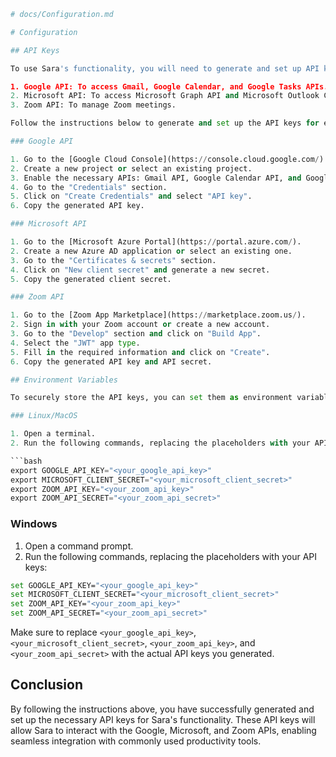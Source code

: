 ```python
# docs/Configuration.md

# Configuration

## API Keys

To use Sara's functionality, you will need to generate and set up API keys for the following services:

1. Google API: To access Gmail, Google Calendar, and Google Tasks APIs.
2. Microsoft API: To access Microsoft Graph API and Microsoft Outlook Calendar API.
3. Zoom API: To manage Zoom meetings.

Follow the instructions below to generate and set up the API keys for each service.

### Google API

1. Go to the [Google Cloud Console](https://console.cloud.google.com/).
2. Create a new project or select an existing project.
3. Enable the necessary APIs: Gmail API, Google Calendar API, and Google Tasks API.
4. Go to the "Credentials" section.
5. Click on "Create Credentials" and select "API key".
6. Copy the generated API key.

### Microsoft API

1. Go to the [Microsoft Azure Portal](https://portal.azure.com/).
2. Create a new Azure AD application or select an existing one.
3. Go to the "Certificates & secrets" section.
4. Click on "New client secret" and generate a new secret.
5. Copy the generated client secret.

### Zoom API

1. Go to the [Zoom App Marketplace](https://marketplace.zoom.us/).
2. Sign in with your Zoom account or create a new account.
3. Go to the "Develop" section and click on "Build App".
4. Select the "JWT" app type.
5. Fill in the required information and click on "Create".
6. Copy the generated API key and API secret.

## Environment Variables

To securely store the API keys, you can set them as environment variables in your local development environment or in your deployment environment. Follow the instructions below to set up the environment variables.

### Linux/MacOS

1. Open a terminal.
2. Run the following commands, replacing the placeholders with your API keys:

```bash
export GOOGLE_API_KEY="<your_google_api_key>"
export MICROSOFT_CLIENT_SECRET="<your_microsoft_client_secret>"
export ZOOM_API_KEY="<your_zoom_api_key>"
export ZOOM_API_SECRET="<your_zoom_api_secret>"
```

### Windows

1. Open a command prompt.
2. Run the following commands, replacing the placeholders with your API keys:

```bash
set GOOGLE_API_KEY="<your_google_api_key>"
set MICROSOFT_CLIENT_SECRET="<your_microsoft_client_secret>"
set ZOOM_API_KEY="<your_zoom_api_key>"
set ZOOM_API_SECRET="<your_zoom_api_secret>"
```

Make sure to replace `<your_google_api_key>`, `<your_microsoft_client_secret>`, `<your_zoom_api_key>`, and `<your_zoom_api_secret>` with the actual API keys you generated.

## Conclusion

By following the instructions above, you have successfully generated and set up the necessary API keys for Sara's functionality. These API keys will allow Sara to interact with the Google, Microsoft, and Zoom APIs, enabling seamless integration with commonly used productivity tools.
```
